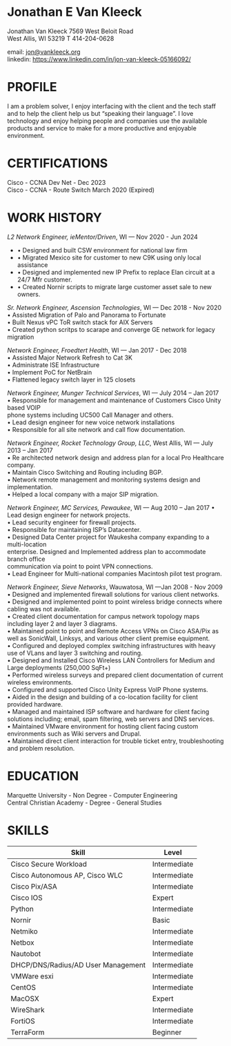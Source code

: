 # Jonathan E Van Kleeck #
Jonathan Van Kleeck 
7569 West Beloit Road  
West Allis, WI  53219 
T 414-204-0628 
 
email: jon@vankleeck.org   
linkedin: https://www.linkedin.com/in/jon-van-kleeck-05166092/
 
 
# PROFILE 
I am a problem solver, I enjoy interfacing with the client and the tech staff and to help the 
client help us but “speaking their language”. I love technology and enjoy helping people 
and companies use the available products and service to make for a more productive and 
enjoyable environment. 

# CERTIFICATIONS 
Cisco - CCNA Dev Net - Dec 2023  
Cisco - CCNA - Route Switch March 2020 (Expired)​  
 
# WORK HISTORY #

*L2 Network Engineer, ieMentor/Driven*, WI — Nov  2020 - Jun 2024   
  * • Designed and built CSW environment for national law firm  
  * • Migrated Mexico site for customer to new C9K using only local assistance  
  * • Designed and implemented new IP Prefix to replace Elan circuit at a 24/7 Mfr customer.  
  * • Created Nornir scripts to migrate large customer asset sale to new owners.  

*Sr. Network Engineer, Ascension Technologies*, WI — Dec  2018 - Nov  2020  
• Assisted Migration of Palo and Panorama to Fortunate  
• Built Nexus vPC ToR switch stack for AIX Servers  
• Created python scritps to scarape and converge GE network for legacy migration  

*Network Engineer, Froedtert Health*, WI — Jan  2017 - Dec 2018  
• Assisted Major Network Refresh to Cat 3K  
• Administrate ISE Infrastructure  
• Implement PoC for NetBrain  
• Flattened legacy switch layer in 125 closets  

*Network Engineer, Munger Technical Services*, WI — July 2014 – Jan 2017  
• Responsible for management and maintenance of Customers Cisco Unity based VOIP  
  phone systems including UC500 Call Manager and others.  
• Lead design engineer for new voice network installations  
• Responsible for all site network and call flow documentation.  

*Network Engineer, Rocket Technology Group, LLC*, West Allis, WI — July 2013 – Jan 2017  
• Re architected network design and address plan for a local Pro Healthcare company.​  
• Maintain Cisco Switching and Routing including BGP.​  
• Network remote management and monitoring systems design and implementation.​  
• Helped a local company with a major SIP migration.  

*Network Engineer, MC Services, Pewaukee*, WI — Aug 2010 – Jan 2017 
• Lead design engineer for network projects.  
• Lead security engineer for firewall projects.  
• Responsible for maintaining ISP’s Datacenter.  
• Designed Data Center project for Waukesha company expanding to a multi-location  
  enterprise. Designed and Implemented address plan to accommodate branch office  
  communication via point to point VPN connections.  
• Lead Engineer for Multi-national companies Macintosh pilot test program.  

*Network Engineer, Sieve Networks*, Wauwatosa, WI —Jan  2008 - Nov 2009 
• Designed and implemented firewall solutions for various client networks.  
• Designed and implemented point to point wireless bridge connects where cabling was 
not available.  
• Created client documentation for campus network topology maps including layer 2 and 
layer 3 diagrams.  
• Maintained point to point and Remote Access VPNs on Cisco ASA/Pix as well as 
SonicWall, Linksys, and various other client premise equipment.  
• Configured and deployed complex switching infrastructures with heavy use of VLans 
and layer 3 switching and routing.  
• Designed and Installed Cisco Wireless LAN Controllers for Medium and Large 
deployments (250,000 SqFt+)  
• Performed wireless surveys and prepared client documentation of current wireless 
environments.  
• Configured and supported Cisco Unity Express VoIP Phone systems.  
• Aided in the design and building of a co-location facility for client provided hardware.   
• Managed and maintained ISP software and hardware for client facing solutions 
including; email, spam filtering, web servers and DNS services.  
• Maintained VMware environment for hosting client facing custom environments such as 
Wiki servers and Drupal.  
• Maintained direct client interaction for trouble ticket entry, troubleshooting and 
problem resolution.  
 
# EDUCATION 
Marquette University - Non Degree - Computer Engineering  
​Central Christian Academy - Degree - General Studies  

# SKILLS 
| Skill | Level |
| --------------------------------- | --------------- |
| Cisco Secure Workload | Intermediate |
| Cisco Autonomous AP, Cisco WLC | Intermediate |
| Cisco Pix/ASA | Intermediate |
| Cisco IOS | Expert |
| Python | Intermediate |
| Nornir | Basic |
| Netmiko | Intermediate |
| Netbox | Intermediate |
| Nautobot | Intermediate |
| DHCP/DNS/Radius/AD User Management | Intermediate |
| VMWare esxi | Intermediate |
| CentOS | Intermediate |
| MacOSX | Expert | 
| WireShark | Intermediate| 
| FortiOS​ | Intermediate |  
| TerraForm | Beginner |
